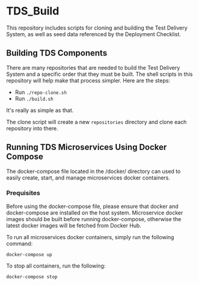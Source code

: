 # TDS_Build
This repository includes scripts for cloning and building the Test Delivery System, as well as seed data referenced by the Deployment Checklist.

## Building TDS Components
There are many repositories that are needed to build the Test Delivery System and a specific order that they must be built.  The shell scripts in this repository will help make that process simpler.  Here are the steps:

* Run `./repo-clone.sh`
* Run `./build.sh`

It's really as simple as that.

The clone script will create a new `repositories` directory and clone each repository into there.

## Running TDS Microservices Using Docker Compose
The docker-compose file located in the /docker/ directory can used to easily create, start, and manage microservices docker containers. 

### Prequisites
Before using the docker-compose file, please ensure that docker and docker-compose are installed on the host system. Microservice docker images
should be built before running docker-compose, otherwise the latest docker images will be fetched from Docker Hub.

To run all microservices docker containers, simply run the following command:

` docker-compose up `

To stop all containers, run the following:

` docker-compose stop `
